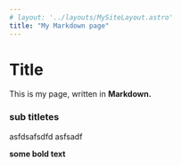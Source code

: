 ```yaml
---
# layout: '../layouts/MySiteLayout.astro'
title: "My Markdown page"
---
```


# Title

This is my page, written in **Markdown.**

### sub titletes


asfdsafsdfd asfsadf


**some bold text**